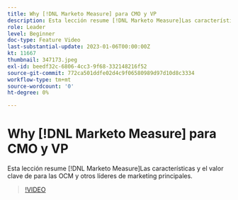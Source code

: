 ```yaml
---
title: Why [!DNL Marketo Measure] para CMO y VP
description: Esta lección resume [!DNL Marketo Measure]Las características y el valor clave de para las OCM y otros líderes de marketing principales.
role: Leader
level: Beginner
doc-type: Feature Video
last-substantial-update: 2023-01-06T00:00:00Z
kt: 11667
thumbnail: 347173.jpeg
exl-id: beedf32c-6806-4cc3-9f68-332148216f52
source-git-commit: 772ca501ddfe02d4c9f06580989d97d10d8c3334
workflow-type: tm+mt
source-wordcount: '0'
ht-degree: 0%

---
```


# Why [!DNL Marketo Measure] para CMO y VP

Esta lección resume [!DNL Marketo Measure]Las características y el valor clave de para las OCM y otros líderes de marketing principales.

>[!VIDEO](https://video.tv.adobe.com/v/347173/?quality=12&learn=on)
